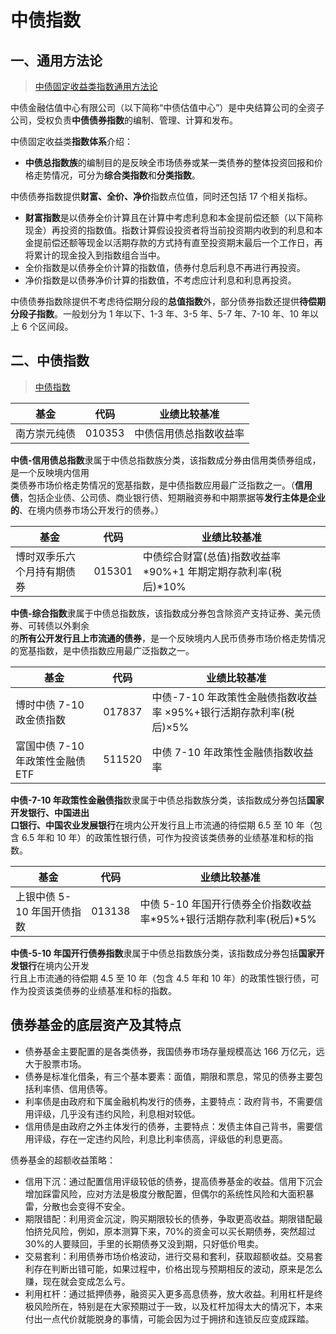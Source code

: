 # 中债指数

## 一、通用方法论

> [中债固定收益类指数通用方法论](https://www.chinabond.com.cn/zzsj/zzsj_zzjgcp/zzjgcp_cpdt/cpdt_cpbz/cpbz_bzffhb/202307/t20230716_853108962.html)

中债金融估值中心有限公司（以下简称“中债估值中心”）是中央结算公司的全资子公司，受权负责**中债债券指数**的编制、管理、计算和发布。

中债固定收益类**指数体系**介绍：

- **中债总指数族**的编制目的是反映全市场债券或某一类债券的整体投资回报和价格走势情况，可分为**综合类指数**和**分类指数**。

中债债券指数提供**财富、全价、净价**指数点位值，同时还包括 17 个相关指标。

- **财富指数**是以债券全价计算且在计算中考虑利息和本金提前偿还额（以下简称现金）再投资的指数值。指数计算假设投资者将当前投资期内收到的利息和本金提前偿还额等现金以活期存款的方式持有直至投资期末最后一个工作日，再将累计的现金投入到指数组合当中。
- 全价指数是以债券全价计算的指数值，债券付息后利息不再进行再投资。
- 净价指数是以债券净价计算的指数值，不考虑应计利息和利息再投资。

中债债券指数除提供不考虑待偿期分段的**总值指数**外，部分债券指数还提供**待偿期分段子指数**。一般划分为 1 年以下、1-3 年、3-5 年、5-7 年、7-10 年、10 年以上 6 个区间段。

## 二、中债指数

> [中债指数](https://yield.chinabond.com.cn/cbweb-mn/indices/single_index_query?locale=zh_CN)

| 基金         | 代码   | 业绩比较基准           |
| ------------ | ------ | ---------------------- |
| 南方崇元纯债 | 010353 | 中债信用债总指数收益率 |

**中债-信用债总指数**隶属于中债总指数族分类，该指数成分券由信用类债券组成，是一个反映境内信用  
类债券市场价格走势情况的宽基指数，是中债指数应用最广泛指数之一。（**信用债**，包括企业债、公司债、商业银行债、短期融资券和中期票据等**发行主体是企业的**、在境内债券市场公开发行的债券。）

| 基金                       | 代码   | 业绩比较基准                                                  |
| -------------------------- | ------ | ------------------------------------------------------------- |
| 博时双季乐六个月持有期债券 | 015301 | 中债综合财富(总值)指数收益率*90%+1 年期定期存款利率(税后)*10% |

**中债-综合指数**隶属于中债总指数族，该指数成分券包含除资产支持证券、美元债券、可转债以外剩余  
的**所有公开发行且上市流通的债券**，是一个反映境内人民币债券市场价格走势情况的宽基指数，是中债指数应用最广泛指数之一。

| 基金                             | 代码   | 业绩比较基准                                                      |
| -------------------------------- | ------ | ----------------------------------------------------------------- |
| 博时中债 7-10 政金债指数         | 017837 | 中债-7-10 年政策性金融债指数收益率 ×95%+银行活期存款利率(税后)×5% |
| 富国中债 7-10 年政策性金融债 ETF | 511520 | 中债 7-10 年政策性金融债指数收益率                                |

**中债-7-10 年政策性金融债指**数隶属于中债总指数族分类，该指数成分券包括**国家开发银行、中国进出  
口银行、中国农业发展银行**在境内公开发行且上市流通的待偿期 6.5 至 10 年（包含 6.5 年和 10 年）的政策性银行债，可作为投资该类债券的业绩基准和标的指数。

| 基金                       | 代码   | 业绩比较基准                                                       |
| -------------------------- | ------ | ------------------------------------------------------------------ |
| 上银中债 5-10 年国开债指数 | 013138 | 中债 5-10 年国开行债券全价指数收益率*95%+银行活期存款利率(税后)*5% |

**中债-5-10 年国开行债券指数**隶属于中债总指数族分类，该指数成分券包括**国家开发银行**在境内公开发  
行且上市流通的待偿期 4.5 至 10 年（包含 4.5 年和 10 年）的政策性银行债，可作为投资该类债券的业绩基准和标的指数。

## 债券基金的底层资产及其特点

- 债券基金主要配置的是各类债券，我国债券市场存量规模高达 166 万亿元，远大于股票市场。
- 债券是标准化借条，有三个基本要素：面值，期限和票息，常见的债券主要包括利率债、信用债等。
- 利率债是由政府和下属金融机构发行的债券，主要特点：政府背书，不需要信用评级，几乎没有违约风险，利息相对较低。
- 信用债是由政府之外主体发行的债券，主要特点：发债主体自己背书，需要信用评级，存在一定违约风险，利息比利率债高，评级低的利息更高。

债券基金的超额收益策略：

- 信用下沉：通过配置信用评级较低的债券，提高债券基金的收益。信用下沉会增加踩雷风险，应对方法是极度分散配置，但偶尔的系统性风险和大面积暴雷，分散也会变得不安全。
- 期限错配：利用资金沉淀，购买期限较长的债券，争取更高收益。期限错配最怕挤兑风险，例如，原本测算下来，70%的资金可以买长期债券，突然超过 30%的人要赎回，手里的长期债券又没到期，只好低价甩卖。
- 交易套利：利用债券市场价格波动，进行交易和套利，获取超额收益。交易套利存在判断出错可能，如果过程中，价格出现与预期相反的波动，原来是怎么赚，现在就会变成怎么亏。
- 利用杠杆：通过抵押债券，融资买入更多高息债券，放大收益。利用杠杆是终极风险所在，特别是在大家预期过于一致，以及杠杆加得太大的情况下，本来付出一点代价就能脱身的事情，可能会因为过于拥挤和连锁反应变成踩踏。
